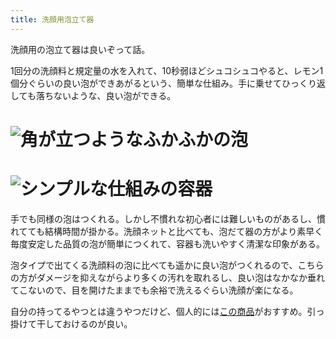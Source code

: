 ```yaml
---
title: 洗顔用泡立て器
---
```

洗顔用の泡立て器は良いぞって話。

1回分の洗顔料と規定量の水を入れて、10秒弱ほどシュコシュコやると、レモン1個分ぐらいの良い泡ができあがるという、簡単な仕組み。手に乗せてひっくり返しても落ちないような、良い泡ができる。

![](https://lh3.googleusercontent.com/wLDg9fN2yyVbwz25uD8U0hZuRoLRpsj8s7oNFQ9S1SF9Xt_ZjyUJiw_FqCftQ4y_Z5B0A-pn-fDVUP70Y8smJ8OW8u98dQKqLjdD8wQxrM90KPDSt8zOi2OPo5YFJ6TgigCjM_G1G7Krjgbx9EDrG1ftTUIoD5b1sf4ghMSIqeQsy1vHiZ3697b_CLqj "角が立つようなふかふかの泡")
===================================================================================================================================================================================================================================================

![](https://lh5.googleusercontent.com/deGcxohnPmEoyRv6ENIXlAb6QvXO-YdZ4qv8Y76jD7RqIt6GujMiHcxBq1SQL8JGid-BX7bReGeI3JbAnzvbU1C0YZAWKG4GtMCg0CTFDRrFS-1xKx42MAsUb_YhLNzrYmanv49qNE7XQ8dF23PBTIfm9RVDeTItekIzNG-Fu27omXr-7QjITLcvCp79 "シンプルな仕組みの容器")
=================================================================================================================================================================================================================================================

手でも同様の泡はつくれる。しかし不慣れな初心者には難しいものがあるし、慣れてても結構時間が掛かる。洗顔ネットと比べても、泡だて器の方がより素早く毎度安定した品質の泡が簡単につくれて、容器も洗いやすく清潔な印象がある。

泡タイプで出てくる洗顔料の泡に比べても遥かに良い泡がつくれるので、こちらの方がダメージを抑えながらより多くの汚れを取れるし、良い泡はなかなか垂れてこないので、目を開けたままでも余裕で洗えるぐらい洗顔が楽になる。

自分の持ってるやつとは違うやつだけど、個人的には[この商品](https://www.amazon.co.jp/dp/B09KMP9GDN)がおすすめ。引っ掛けて干しておけるのが良い。
